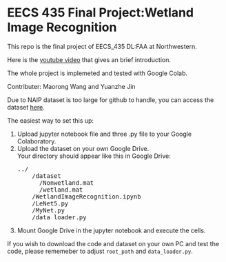 # EECS 435 Final Project:Wetland Image Recognition

This repo is the final project of EECS_435 DL:FAA at Northwestern.

Here is the [youtube video](https://youtu.be/_Rndx0XEOr0) that gives an brief introduction.

The whole project is implemeted and tested with Google Colab.

Contributer: Maorong Wang and Yuanzhe Jin

Due to NAIP dataset is too large for github to handle, you can access the dataset [here](https://drive.google.com/open?id=1rzYHHWeeFoArQtmOFaYIB29Gzpo4qUjO).

The easiest way to set this up:

1.  Upload jupyter notebook file and three .py file to your Google Colaboratory.
2.  Upload the dataset on your own Google Drive.  
    Your directory should appear like this in Google Drive:
    <pre>
    ../  
        /dataset  
          /Nonwetland.mat  
          /wetland.mat  
        /WetlandImageRecognition.ipynb  
        /LeNet5.py  
        /MyNet.py  
        /data_loader.py  
    </pre>
3.  Mount Google Drive in the jupyter notebook and execute the cells.

If you wish to download the code and dataset on your own PC and test the code, please rememeber to adjust `root_path` and `data_loader.py`.
